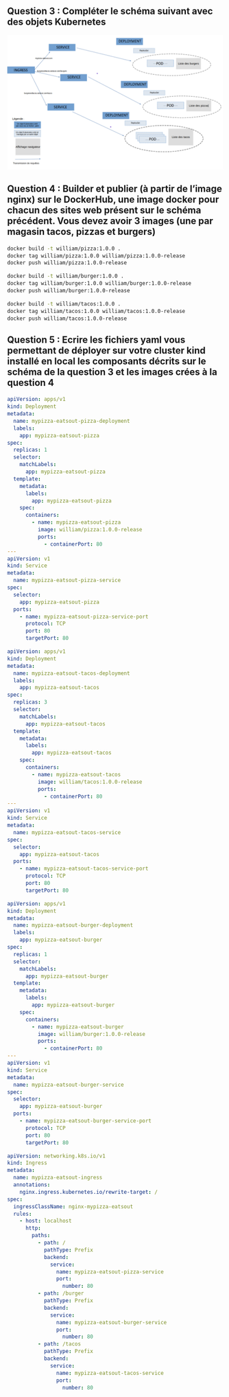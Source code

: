## Question 3 : Compléter le schéma suivant avec des objets Kubernetes

![schema](./img-kubernetes.png)

## Question 4 : Builder et publier (à partir de l’image nginx) sur le DockerHub, une image docker pour chacun des sites web présent sur le schéma précédent. Vous devez avoir 3 images (une par magasin tacos, pizzas et burgers)

```bash
docker build -t william/pizza:1.0.0 .
docker tag william/pizza:1.0.0 william/pizza:1.0.0-release
docker push william/pizza:1.0.0-release
```

```bash
docker build -t william/burger:1.0.0 .
docker tag william/burger:1.0.0 william/burger:1.0.0-release
docker push william/burger:1.0.0-release
```

```bash
docker build -t william/tacos:1.0.0 .
docker tag william/tacos:1.0.0 william/tacos:1.0.0-release
docker push william/tacos:1.0.0-release
```

## Question 5 : Ecrire les fichiers yaml vous permettant de déployer sur votre cluster kind installé en local les composants décrits sur le schéma de la question 3 et les images crées à la question 4

```yaml
apiVersion: apps/v1
kind: Deployment
metadata:
  name: mypizza-eatsout-pizza-deployment
  labels:
    app: mypizza-eatsout-pizza
spec:
  replicas: 1
  selector:
    matchLabels:
      app: mypizza-eatsout-pizza
  template:
    metadata:
      labels:
        app: mypizza-eatsout-pizza
    spec:
      containers:
        - name: mypizza-eatsout-pizza
          image: william/pizza:1.0.0-release
          ports:
            - containerPort: 80
---
apiVersion: v1
kind: Service
metadata:
  name: mypizza-eatsout-pizza-service
spec:
  selector:
    app: mypizza-eatsout-pizza
  ports:
    - name: mypizza-eatsout-pizza-service-port
      protocol: TCP
      port: 80
      targetPort: 80
```

```yaml
apiVersion: apps/v1
kind: Deployment
metadata:
  name: mypizza-eatsout-tacos-deployment
  labels:
    app: mypizza-eatsout-tacos
spec:
  replicas: 3
  selector:
    matchLabels:
      app: mypizza-eatsout-tacos
  template:
    metadata:
      labels:
        app: mypizza-eatsout-tacos
    spec:
      containers:
        - name: mypizza-eatsout-tacos
          image: william/tacos:1.0.0-release
          ports:
            - containerPort: 80
---
apiVersion: v1
kind: Service
metadata:
  name: mypizza-eatsout-tacos-service
spec:
  selector:
    app: mypizza-eatsout-tacos
  ports:
    - name: mypizza-eatsout-tacos-service-port
      protocol: TCP
      port: 80
      targetPort: 80
```

```yaml
apiVersion: apps/v1
kind: Deployment
metadata:
  name: mypizza-eatsout-burger-deployment
  labels:
    app: mypizza-eatsout-burger
spec:
  replicas: 1
  selector:
    matchLabels:
      app: mypizza-eatsout-burger
  template:
    metadata:
      labels:
        app: mypizza-eatsout-burger
    spec:
      containers:
        - name: mypizza-eatsout-burger
          image: william/burger:1.0.0-release
          ports:
            - containerPort: 80
---
apiVersion: v1
kind: Service
metadata:
  name: mypizza-eatsout-burger-service
spec:
  selector:
    app: mypizza-eatsout-burger
  ports:
    - name: mypizza-eatsout-burger-service-port
      protocol: TCP
      port: 80
      targetPort: 80
```

```yaml
apiVersion: networking.k8s.io/v1
kind: Ingress
metadata:
  name: mypizza-eatsout-ingress
  annotations:
    nginx.ingress.kubernetes.io/rewrite-target: /
spec:
  ingressClassName: nginx-mypizza-eatsout
  rules:
    - host: localhost
      http:
        paths:
          - path: /
            pathType: Prefix
            backend:
              service:
                name: mypizza-eatsout-pizza-service
                port:
                  number: 80
          - path: /burger
            pathType: Prefix
            backend:
              service:
                name: mypizza-eatsout-burger-service
                port:
                  number: 80
          - path: /tacos
            pathType: Prefix
            backend:
              service:
                name: mypizza-eatsout-tacos-service
                port:
                  number: 80
```

